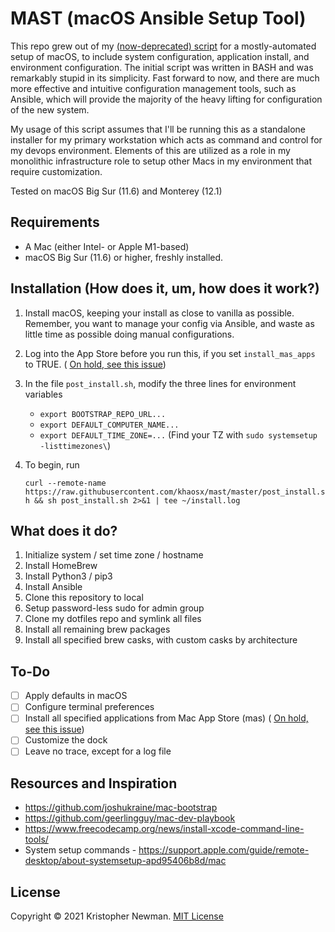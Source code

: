 # MAST (macOS Ansible Setup Tool)

This repo grew out of my [(now-deprecated) script](https://github.com/khaosx/macos-setup-deprecated) for a mostly-automated setup of macOS, to include system configuration, application install, and environment configuration. The initial script was written in BASH and was remarkably stupid in its simplicity. Fast forward to now, and there are much more effective and intuitive configuration management tools, such as Ansible, which will provide the majority of the heavy lifting for configuration of the new system.

My usage of this script assumes that I'll be running this as a standalone installer for my primary workstation which acts as command and control for my devops environment. Elements of this are utilized as a role in my monolithic infrastructure role to setup other Macs in my environment that require customization.

Tested on macOS Big Sur (11.6) and Monterey (12.1)

## Requirements

* A Mac (either Intel- or Apple M1-based)
* macOS Big Sur (11.6) or higher, freshly installed.

## Installation (How does it, um, how does it work?)
1. Install macOS, keeping your install as close to vanilla as possible. Remember, you want to manage your config via Ansible, and waste as little time as possible doing manual configurations.
1. Log into the App Store before you run this, if you set `install_mas_apps` to TRUE. ( [On hold, see this issue](https://github.com/mas-cli/mas/issues/164#))
1. In the file `post_install.sh`, modify the three lines for environment variables
    * `export BOOTSTRAP_REPO_URL...`
    * `export DEFAULT_COMPUTER_NAME...`
    * `export DEFAULT_TIME_ZONE=...` (Find your TZ with `sudo systemsetup -listtimezones\`)
1. To begin, run 

    `curl --remote-name https://raw.githubusercontent.com/khaosx/mast/master/post_install.sh && sh post_install.sh 2>&1 | tee ~/install.log`

## What does it do?

1. Initialize system / set time zone / hostname
1. Install HomeBrew
1. Install Python3 / pip3
1. Install Ansible
1. Clone this repository to local
1. Setup password-less sudo for admin group 
1. Clone my dotfiles repo and symlink all files
1. Install all remaining brew packages
1. Install all specified brew casks, with custom casks by architecture

## To-Do

- [ ] Apply defaults in macOS
- [ ] Configure terminal preferences
- [ ] Install all specified applications from Mac App Store (mas) ( [On hold, see this issue](https://github.com/mas-cli/mas/issues/164#))
- [ ] Customize the dock
- [ ] Leave no trace, except for a log file

## Resources and Inspiration
* https://github.com/joshukraine/mac-bootstrap
* https://github.com/geerlingguy/mac-dev-playbook
* https://www.freecodecamp.org/news/install-xcode-command-line-tools/
* System setup commands - https://support.apple.com/guide/remote-desktop/about-systemsetup-apd95406b8d/mac

## License

Copyright &copy; 2021 Kristopher Newman. [MIT License](https://github.com//khaosx/mast/blob/master/LICENSE.md)